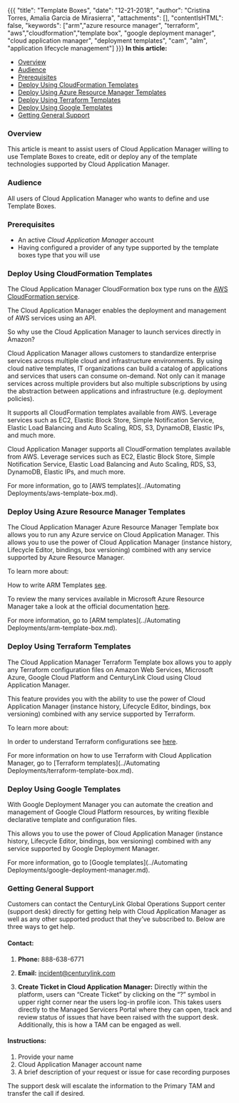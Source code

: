 {{{ "title": "Template Boxes",
"date": "12-21-2018",
"author": "Cristina Torres, Amalia Garcia de Mirasierra",
"attachments": [],
"contentIsHTML": false,
"keywords": ["arm","azure resource manager", "terraform", "aws","cloudformation","template box", "google deployment manager",  "cloud application manager", "deployment templates", "cam", "alm", "application lifecycle management"]
}}}
**In this article:**

* [Overview](#overview)
* [Audience](#audience)
* [Prerequisites](#prerequisites)
* [Deploy Using CloudFormation Templates](#deploy-using-cloudformation-templates)
* [Deploy Using Azure Resource Manager Templates](#deploy-using-azure-resource-manager-templates)
* [Deploy Using Terraform Templates](#deploy-using-terraform-templates)
* [Deploy Using Google Templates](#deploy-using-google-templates)
* [Getting General Support](#getting-general-support)

### Overview

This article is meant to assist users of Cloud Application Manager willing to use Template Boxes to create, edit or deploy any of the template technologies supported by Cloud Application Manager.

### Audience

All users of Cloud Application Manager who wants to define and use Template Boxes.

### Prerequisites

* An active *Cloud Application Manager* account
* Having configured a provider of any type supported by the template boxes type that you will use

### Deploy Using CloudFormation Templates

The Cloud Application Manager CloudFormation box type runs on the [AWS CloudFormation service](https://docs.aws.amazon.com/AWSCloudFormation/latest/UserGuide/Welcome.html).

The Cloud Application Manager enables the deployment and management of AWS services using an API.

So why use the Cloud Application Manager to launch services directly in Amazon?

Cloud Application Manager allows customers to standardize enterprise services across multiple cloud and infrastructure environments. By using cloud native templates, IT organizations can build a catalog of applications and services that users can consume on-demand. Not only can it manage services across multiple providers but also multiple subscriptions by using the abstraction between applications and infrastructure (e.g. deployment policies).

It supports all CloudFormation templates available from AWS. Leverage services such as EC2, Elastic Block Store, Simple Notification Service, Elastic Load Balancing and Auto Scaling, RDS, S3, DynamoDB, Elastic IPs, and much more.

Cloud Application Manager supports all CloudFormation templates available from AWS. Leverage services such as EC2, Elastic Block Store, Simple Notification Service, Elastic Load Balancing and Auto Scaling, RDS, S3, DynamoDB, Elastic IPs, and much more.

For more information, go to [AWS templates](../Automating Deployments/aws-template-box.md).

### Deploy Using Azure Resource Manager Templates

The Cloud Application Manager Azure Resource Manager Template box allows you to run any Azure service on Cloud Application Manager. This allows you to use the power of Cloud Application Manager (instance history, Lifecycle Editor, bindings, box versioning) combined with any service supported by Azure Resource Manager.

To learn more about:

How to write ARM Templates [see](https://docs.microsoft.com/en-us/azure/azure-resource-manager/resource-group-authoring-templates).

To review the many services available in Microsoft Azure Resource Manager take a look at the official documentation [here](https://docs.microsoft.com/en-us/azure/azure-resource-manager/resource-manager-supported-services).

For more information, go to [ARM templates](../Automating Deployments/arm-template-box.md).

### Deploy Using Terraform Templates

The Cloud Application Manager Terraform Template box allows you to apply any Terraform configuration files on Amazon Web Services, Microsoft Azure, Google Cloud Platform and CenturyLink Cloud using Cloud Application Manager.

This feature provides you with the ability to use the power of Cloud Application Manager (instance history, Lifecycle Editor, bindings, box versioning) combined with any service supported by Terraform.

To learn more about:

In order to understand Terraform configurations see [here](https://www.terraform.io/docs/configuration/index.html).

For more information on how to use Terraform with Cloud Application Manager, go to [Terraform templates](../Automating Deployments/terraform-template-box.md).

### Deploy Using Google Templates

With Google Deployment Manager you can automate the creation and management of Google Cloud Platform resources, by writing flexible declarative template and configuration files.

This allows you to use the power of Cloud Application Manager (instance history, Lifecycle Editor, bindings, box versioning) combined with any service supported by Google Deployment Manager.

For more information, go to [Google templates](../Automating Deployments/google-deployment-manager.md).

### Getting General Support

Customers can contact the CenturyLink Global Operations Support center (support desk) directly for getting help with Cloud Application Manager as well as any other supported product that they’ve subscribed to.  Below are three ways to get help.

#### Contact:

1. **Phone:** 888-638-6771

2. **Email:** incident@centurylink.com

3. **Create Ticket in Cloud Application Manager:** Directly within the platform, users can “Create Ticket” by clicking on the “?” symbol in upper right corner near the users log-in profile icon.  This takes users directly to the Managed Servicers Portal where they can open, track and review status of issues that have been raised with the support desk.  Additionally, this is how a TAM can be engaged as well.

#### Instructions:

1. Provide your name
2. Cloud Application Manager account name
3. A brief description of your request or issue for case recording purposes

The support desk will escalate the information to the Primary TAM and transfer the call if desired.

